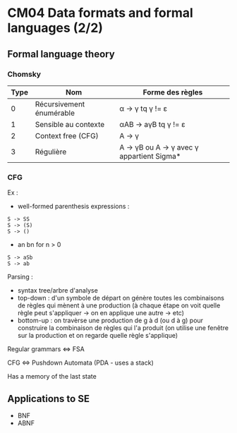 # CM04 Data formats and formal languages (2/2)

## Formal language theory

### Chomsky

| Type      | Nom | Forme des règles |
| ----------- | ----------- | - |
| 0 | Récursivement énumérable | α -> γ tq γ != ε |
| 1 | Sensible au contexte | αAB -> aγB tq γ != ε |
| 2 | Context free (CFG) | A -> γ |
| 3 | Régulière | A -> γB ou A -> γ avec γ appartient Sigma\* |

### CFG

Ex :
- well-formed parenthesis expressions :
```
S -> SS
S -> (S)
S -> ()
```
- an bn for n > 0
```
S -> aSb
S -> ab
```

Parsing :
- syntax tree/arbre d'analyse
- top-down : d'un symbole de départ on génère toutes les combinaisons de règles
  qui mènent à une production
  (à chaque étape on voit quelle règle peut s'appliquer -> on en applique une
  autre -> etc)
- bottom-up : on travèrse une production de g à d (ou d à g) pour construire la
  combinaison de règles qui l'a produit
  (on utilise une fenêtre sur la production et on regarde quelle règle
  s'applique)

Regular grammars <=> FSA

CFG <=> Pushdown Automata (PDA - uses a stack)

Has a memory of the last state

## Applications to SE

- BNF
- ABNF

